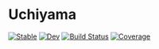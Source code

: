 # Uchiyama

[![Stable](https://img.shields.io/badge/docs-stable-blue.svg)](https://pnavaro.github.io/Uchiyama.jl/stable)
[![Dev](https://img.shields.io/badge/docs-dev-blue.svg)](https://pnavaro.github.io/Uchiyama.jl/dev)
[![Build Status](https://github.com/pnavaro/Uchiyama.jl/workflows/CI/badge.svg)](https://github.com/pnavaro/Uchiyama.jl/actions)
[![Coverage](https://codecov.io/gh/pnavaro/Uchiyama.jl/branch/master/graph/badge.svg)](https://codecov.io/gh/pnavaro/Uchiyama.jl)
